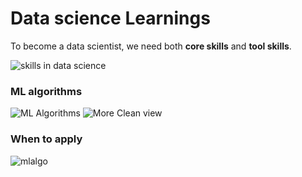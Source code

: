 
# Data science Learnings

To become a  data scientist, we need both **core skills** and **tool skills**.

![skills in data science](https://github.com/agnik2019/Machine-learning-with-libraries-and-algos/blob/master/notes/skills.jpg)

### ML algorithms

![ML Algorithms](https://github.com/agnik2019/Machine-learning-with-libraries-and-algos/blob/master/notes/ml%20intro.jpg)
![More Clean view](https://github.com/agnik2019/Machine-learning-with-libraries-and-algos/blob/master/notes/MachineLearningAlgorithms.jpg)

### When to apply 
![mlalgo](https://github.com/agnik2019/Machine-learning-with-libraries-and-algos/blob/master/notes/algo.jpg)
